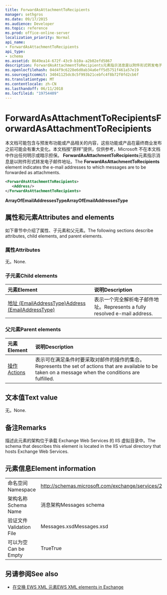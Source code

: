 ```yaml
---
title: ForwardAsAttachmentToRecipients
manager: sethgros
ms.date: 09/17/2015
ms.audience: Developer
ms.topic: reference
ms.prod: office-online-server
localization_priority: Normal
api_name:
- ForwardAsAttachmentToRecipients
api_type:
- schema
ms.assetid: 8649ea14-672f-43c9-b10a-a2b02efd5867
description: ForwardAsAttachmentToRecipients元素指示消息是以附件形式转发电子邮件地址。
ms.openlocfilehash: 04d4f9c6228e6d0ab34a6eff5d5751f461a57e19
ms.sourcegitcommit: 34041125dc8c5f993b21cebfc4f8b72f0fd2cb6f
ms.translationtype: MT
ms.contentlocale: zh-CN
ms.lasthandoff: 06/11/2018
ms.locfileid: "19754409"
---
```

# <a name="forwardasattachmenttorecipients"></a><span data-ttu-id="2c62c-103">ForwardAsAttachmentToRecipients</span><span class="sxs-lookup"><span data-stu-id="2c62c-103">ForwardAsAttachmentToRecipients</span></span>

<span data-ttu-id="2c62c-104">本文档可能包含与预发布功能或产品相关的内容，这些功能或产品在最终商业发布之前可能会有重大变化。本文档按"原样"提供，仅供参考，Microsoft 不在本文档中作出任何明示或暗示担保。 **ForwardAsAttachmentToRecipients**元素指示消息是以附件形式转发电子邮件地址。</span><span class="sxs-lookup"><span data-stu-id="2c62c-104">The **ForwardAsAttachmentToRecipients** element indicates the e-mail addresses to which messages are to be forwarded as attachments.</span></span> 
  
```XML
<ForwardAsAttachmentToRecipients>
   <Address/>
</ForwardAsAttachmentToRecipients>
```

 <span data-ttu-id="2c62c-105">**ArrayOfEmailAddressesType**</span><span class="sxs-lookup"><span data-stu-id="2c62c-105">**ArrayOfEmailAddressesType**</span></span>
## <a name="attributes-and-elements"></a><span data-ttu-id="2c62c-106">属性和元素</span><span class="sxs-lookup"><span data-stu-id="2c62c-106">Attributes and elements</span></span>

<span data-ttu-id="2c62c-107">如下章节中介绍了属性、子元素和父元素。</span><span class="sxs-lookup"><span data-stu-id="2c62c-107">The following sections describe attributes, child elements, and parent elements.</span></span>
  
### <a name="attributes"></a><span data-ttu-id="2c62c-108">属性</span><span class="sxs-lookup"><span data-stu-id="2c62c-108">Attributes</span></span>

<span data-ttu-id="2c62c-109">无。</span><span class="sxs-lookup"><span data-stu-id="2c62c-109">None.</span></span>
  
### <a name="child-elements"></a><span data-ttu-id="2c62c-110">子元素</span><span class="sxs-lookup"><span data-stu-id="2c62c-110">Child elements</span></span>

|<span data-ttu-id="2c62c-111">**元素**</span><span class="sxs-lookup"><span data-stu-id="2c62c-111">**Element**</span></span>|<span data-ttu-id="2c62c-112">**说明**</span><span class="sxs-lookup"><span data-stu-id="2c62c-112">**Description**</span></span>|
|:-----|:-----|
|[<span data-ttu-id="2c62c-113">地址 (EmailAddressType)</span><span class="sxs-lookup"><span data-stu-id="2c62c-113">Address (EmailAddressType)</span></span>](address-emailaddresstype.md) <br/> |<span data-ttu-id="2c62c-114">表示一个完全解析电子邮件地址。</span><span class="sxs-lookup"><span data-stu-id="2c62c-114">Represents a fully resolved e-mail address.</span></span>  <br/> |
   
### <a name="parent-elements"></a><span data-ttu-id="2c62c-115">父元素</span><span class="sxs-lookup"><span data-stu-id="2c62c-115">Parent elements</span></span>

|<span data-ttu-id="2c62c-116">**元素**</span><span class="sxs-lookup"><span data-stu-id="2c62c-116">**Element**</span></span>|<span data-ttu-id="2c62c-117">**说明**</span><span class="sxs-lookup"><span data-stu-id="2c62c-117">**Description**</span></span>|
|:-----|:-----|
|[<span data-ttu-id="2c62c-118">操作</span><span class="sxs-lookup"><span data-stu-id="2c62c-118">Actions</span></span>](actions.md) <br/> |<span data-ttu-id="2c62c-119">表示可在满足条件时要采取对邮件的操作的集合。</span><span class="sxs-lookup"><span data-stu-id="2c62c-119">Represents the set of actions that are available to be taken on a message when the conditions are fulfilled.</span></span>  <br/> |
   
## <a name="text-value"></a><span data-ttu-id="2c62c-120">文本值</span><span class="sxs-lookup"><span data-stu-id="2c62c-120">Text value</span></span>

<span data-ttu-id="2c62c-121">无。</span><span class="sxs-lookup"><span data-stu-id="2c62c-121">None.</span></span>
  
## <a name="remarks"></a><span data-ttu-id="2c62c-122">备注</span><span class="sxs-lookup"><span data-stu-id="2c62c-122">Remarks</span></span>

<span data-ttu-id="2c62c-123">描述此元素的架构位于承载 Exchange Web Services 的 IIS 虚拟目录中。</span><span class="sxs-lookup"><span data-stu-id="2c62c-123">The schema that describes this element is located in the IIS virtual directory that hosts Exchange Web Services.</span></span>
  
## <a name="element-information"></a><span data-ttu-id="2c62c-124">元素信息</span><span class="sxs-lookup"><span data-stu-id="2c62c-124">Element information</span></span>

|||
|:-----|:-----|
|<span data-ttu-id="2c62c-125">命名空间</span><span class="sxs-lookup"><span data-stu-id="2c62c-125">Namespace</span></span>  <br/> |http://schemas.microsoft.com/exchange/services/2006/messages  <br/> |
|<span data-ttu-id="2c62c-126">架构名称</span><span class="sxs-lookup"><span data-stu-id="2c62c-126">Schema Name</span></span>  <br/> |<span data-ttu-id="2c62c-127">消息架构</span><span class="sxs-lookup"><span data-stu-id="2c62c-127">Messages schema</span></span>  <br/> |
|<span data-ttu-id="2c62c-128">验证文件</span><span class="sxs-lookup"><span data-stu-id="2c62c-128">Validation File</span></span>  <br/> |<span data-ttu-id="2c62c-129">Messages.xsd</span><span class="sxs-lookup"><span data-stu-id="2c62c-129">Messages.xsd</span></span>  <br/> |
|<span data-ttu-id="2c62c-130">可以为空</span><span class="sxs-lookup"><span data-stu-id="2c62c-130">Can be Empty</span></span>  <br/> |<span data-ttu-id="2c62c-131">True</span><span class="sxs-lookup"><span data-stu-id="2c62c-131">True</span></span>  <br/> |
   
## <a name="see-also"></a><span data-ttu-id="2c62c-132">另请参阅</span><span class="sxs-lookup"><span data-stu-id="2c62c-132">See also</span></span>



- [<span data-ttu-id="2c62c-133">在交换 EWS XML 元素</span><span class="sxs-lookup"><span data-stu-id="2c62c-133">EWS XML elements in Exchange</span></span>](ews-xml-elements-in-exchange.md)

